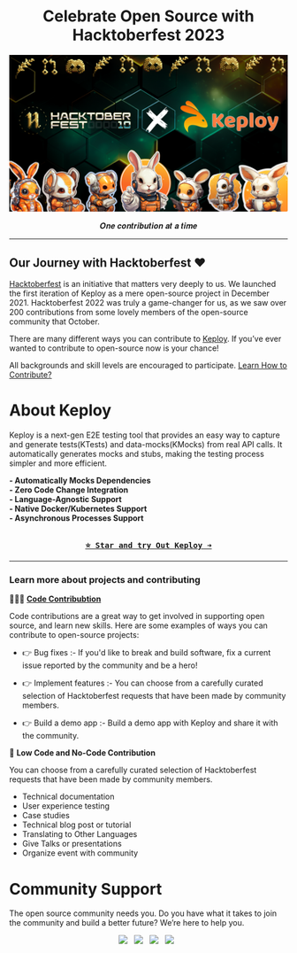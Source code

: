 <p align="center">

<h1 align="center">Celebrate
Open Source with Hacktoberfest 2023</h1>

![image](https://github.com/keploy/docs/blob/main/static/img/hacktoberfest-2023.png?raw=true)

 <p align="center">𝑶𝒏𝒆 𝒄𝒐𝒏𝒕𝒓𝒊𝒃𝒖𝒕𝒊𝒐𝒏 𝒂𝒕 𝒂 𝒕𝒊𝒎𝒆</p>

</p>

---


## Our Journey with Hacktoberfest ❤️

[Hacktoberfest](https://hacktoberfest.com/) is an initiative that matters very deeply to us. We launched the first iteration of Keploy as a mere open-source project in December 2021. Hacktoberfest 2022 was truly a game-changer for us, as we saw over 200 contributions from some lovely members of the open-source community that October.

There are many different ways you can contribute to [Keploy](https://keploy.io). If you’ve ever wanted to contribute to open-source now is your chance!

All backgrounds and skill levels are encouraged to participate. [Learn How to Contribute?](https://opensource.guide/how-to-contribute)

# About Keploy

Keploy is a next-gen E2E testing tool that provides an easy way to capture and generate tests(KTests) and data-mocks(KMocks) from real API calls. It automatically generates mocks and stubs, making the testing process simpler and more efficient.

**- Automatically Mocks Dependencies** <br/>
**- Zero Code Change Integration** <br/>
**- Language-Agnostic Support** <br/>
**- Native Docker/Kubernetes Support** <br/>
**- Asynchronous Processes Support** <br/>

<div align="center">

[<kbd><br><b> ⭐ Star and try Out Keploy ➜ </b><br></kbd>](https://keploy.io)

</div>

___

### Learn more about projects and contributing

👨🏻‍💻 <a href="https://github.com/Keploy/Keploy/issues?q=is%3Aissue+is%3Aopen+label%3AHACKTOBERFEST2023">**Code Contribubtion**</a> 

Code contributions are a great way to get involved in supporting open source, and learn new skills. Here are some examples of ways you can contribute to open-source projects:

- 👉 Bug fixes :- If you'd like to break and build software, fix a current issue reported by the community and be a hero!

- 👉 Implement features :- You can choose from a carefully curated selection of Hacktoberfest requests that have been made by community members.

- 👉 Build a demo app :- Build a demo app with Keploy and share it with the community.


📝 **Low Code and No-Code Contribution**

You can choose from a carefully curated selection of Hacktoberfest requests that have been made by community members.

- Technical documentation
- User experience testing
- Case studies
- Technical blog post or tutorial
- Translating to Other Languages
- Give Talks or presentations
- Organize event with community

# Community Support

The open source community needs you. Do you have what it takes to join the community and build a better future? We’re here to help you.

<p align="center">
  <a href="https://x.com/keployio" target="_blank"><img src="https://img.shields.io/badge/Twitter-1D9BF0.svg?style=for-the-badge&logo=Twitter&logoColor=white"></a>
  	&nbsp;
   <a href="https://www.linkedin.com/company/keploy/" target="_blank"><img src="https://img.shields.io/badge/LinkedIn-0A66C2.svg?style=for-the-badge&logo=LinkedIn&logoColor=white"></a>
  	&nbsp;
   <a href="https://community.keploy.io/" target="_blank"><img src="https://img.shields.io/badge/Blog-0A0A0A.svg?style=for-the-badge&logo=rss&logoColor=white"></a>
  	&nbsp;
   <a href="https://join.slack.com/t/keploy/shared_invite/zt-357qqm9b5-PbZRVu3Yt2rJIa6ofrwWNg" target="_blank"><img src="https://img.shields.io/badge/Slack-4A154B?style=for-the-badge&logo=slack&logoColor=white"></a>
  	&nbsp;
</p>

<div align="center">
 